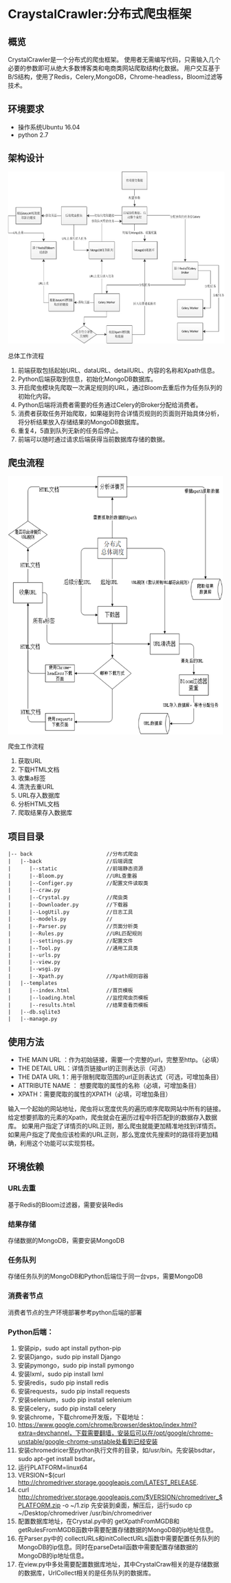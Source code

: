 # CraystalCrawler:分布式爬虫框架

## 概览
CrystalCrawler是一个分布式的爬虫框架。
使用者无需编写代码，只需输入几个必要的参数即可从绝大多数博客类和电商类网站爬取结构化数据。
用户交互基于B/S结构，使用了Redis，Celery,MongoDB，Chrome-headless，Bloom过滤等技术。

## 环境要求
+ 操作系统Ubuntu 16.04
+ python 2.7

## 架构设计
<img src="screenshots/system.jpg" width="600" height="400"/>

总体工作流程

1.	前端获取包括起始URL、dataURL、detailURL、内容的名称和Xpath信息。
2.	Python后端获取到信息，初始化MongoDB数据库。
3.	开启爬虫模块先爬取一次满足规则的URL，通过Bloom去重后作为任务队列的初始化内容。
4.	Python后端将消费者需要的任务通过Celery的Broker分配给消费者。
5.	消费者获取任务开始爬取，如果碰到符合详情页规则的页面则开始具体分析，将分析结果放入存储结果的MongoDB数据库。
6.	重复4，5直到队列无新的任务后停止。
7.	前端可以随时通过请求后端获得当前数据库存储的数据。

## 爬虫流程
<img src="screenshots/crawler.png" width="500" height="600"/>

爬虫工作流程

1.	获取URL
1.	下载HTML文档
1.	收集a标签
1.	清洗去重URL
1.	URL存入数据库
1.	分析HTML文档
1.	爬取结果存入数据库

## 项目目录
```
|-- back						//分布式爬虫
|   |--back						//后端调度
|      |--static				//前端静态资源
|      |--Bloom.py				//URL查重器
|      |--Configer.py			//配置文件读取类
|      |--craw.py
|      |--Crystal.py			//爬虫类
|      |--Downloader.py			//下载器
|      |--LogUtil.py			//日志工具
|      |--models.py				//
|      |--Parser.py				//页面分析类
|      |--Rules.py				//URL匹配规则
|      |--settings.py			//配置文件
|      |--Tool.py				//通用工具类
|      |--urls.py
|      |--view.py
|      |--wsgi.py
|      |--Xpath.py				//Xpath规则容器
|   |--templates
|      |--index.html			//首页模板
|      |--loading.html			//监控爬虫页模板
|      |--results.html			//结果查看页模板
|   |--db.sqlite3
|   |--manage.py

```


## 使用方法

+ THE MAIN URL ：作为初始链接，需要一个完整的url，完整至http。（必填）
+ THE DETAIL URL：详情页链接url的正则表达示（可选）
+ THE DATA URL 1：用于限制爬取范围的url正则表达式（可选，可增加条目）
+ ATTRIBUTE NAME ： 想要爬取的属性的名称（必填，可增加条目）
+ XPATH：需要爬取的属性的XPATH（必填，可增加条目）


输入一个起始的网站地址，爬虫将以宽度优先的遍历顺序爬取网站中所有的链接。
给定想要抓取的元素的Xpath，爬虫就会在遍历过程中将匹配到的数据存入数据库。
如果用户指定了详情页的URL正则，那么爬虫就能更加精准地找到详情页。
如果用户指定了爬虫应该检索的URL正则，那么宽度优先搜索时的路径将更加精确，利用这个功能可以实现剪枝。


## 环境依赖

### URL去重
基于Redis的Bloom过滤器，需要安装Redis

### 结果存储
存储数据的MongoDB，需要安装MongoDB

### 任务队列
存储任务队列的MongoDB和Python后端位于同一台vps，需要MongoDB

### 消费者节点
消费者节点的生产环境部署参考python后端的部署

### Python后端：
1.	安装pip，sudo apt install python-pip
2.	安装Django，sudo pip install Django
3.	安装pymongo，sudo pip install pymongo
4.	安装lxml，sudo pip install lxml
5.	安装redis，sudo pip install redis
6.	安装requests，sudo pip install requests
7.	安装selenium，sudo pip install selenium
8.	安装celery，sudo pip install celery
9.	安装chrome，下载chrome开发版，下载地址：
10.	https://www.google.com/chrome/browser/desktop/index.html?extra=devchannel，下载需要翻墙，安装后可以在/opt/google/chrome-unstable/google-chrome-unstable处看到已经安装
11.	安装chromedricer至python执行文件的目录，如/usr/bin。先安装bsdtar，sudo apt-get install bsdtar。
12.	运行PLATFORM=linux64
13.	VERSION=$(curl http://chromedriver.storage.googleapis.com/LATEST_RELEASE.
14.	curl http://chromedriver.storage.googleapis.com/$VERSION/chromedriver_$PLATFORM.zip -o ~/1.zip 先安装到桌面，解压后，运行sudo cp ~/Desktop/chromedriver /usr/bin/chromedriver
15.	配置数据库地址，在Crystal.py中的 getXpathFromMGDB和getRulesFromMGDB函数中需要配置存储数据的MongoDB的ip地址信息。
16.	在Parser.py中的 collectURLs和initCollectURLs函数中需要配置任务队列的MongoDB的ip信息。同时在parseDetail函数中需要配置存储数据的MongoDB的ip地址信息。
17.	在view.py中多处需要配置数据库地址，其中CrystalCraw相关的是存储数据的数据库，UrlCollect相关的是任务队列的数据库。
